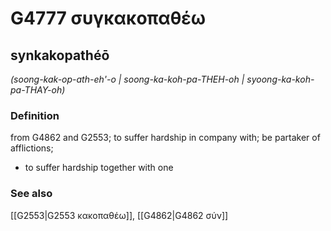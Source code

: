 # G4777 συγκακοπαθέω

## synkakopathéō

_(soong-kak-op-ath-eh'-o | soong-ka-koh-pa-THEH-oh | syoong-ka-koh-pa-THAY-oh)_

### Definition

from G4862 and G2553; to suffer hardship in company with; be partaker of afflictions; 

- to suffer hardship together with one

### See also

[[G2553|G2553 κακοπαθέω]], [[G4862|G4862 σύν]]
